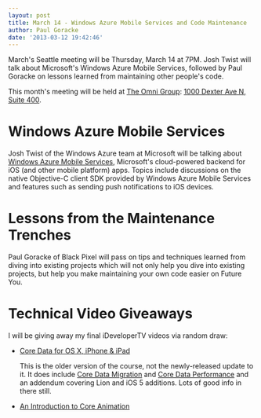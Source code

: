 ```yaml
---
layout: post
title: March 14 - Windows Azure Mobile Services and Code Maintenance
author: Paul Goracke
date: '2013-03-12 19:42:46'
---
```


March's Seattle meeting will be Thursday, March 14 at 7PM. Josh Twist will talk about Microsoft's Windows Azure Mobile Services, followed by Paul Goracke on lessons learned from maintaining other people's code.

This month's meeting will be held at [The Omni Group](http://www.omnigroup.com/): [1000 Dexter Ave N, Suite 400](http://goo.gl/maps/j0Rxc).

# Windows Azure Mobile Services

Josh Twist of the Windows Azure team at Microsoft will be talking about [Windows Azure Mobile Services](http://www.windowsazure.com/en-us/develop/mobile/), Microsoft's cloud-powered backend for iOS (and other mobile platform) apps. Topics include discussions on the native Objective-C client SDK provided by Windows Azure Mobile Services and features such as sending push notifications to iOS devices.

# Lessons from the Maintenance Trenches

Paul Goracke of Black Pixel will pass on tips and techniques learned from diving into existing projects which will not only help you dive into existing projects, but help you make maintaining your own code easier on Future You.

# Technical Video Giveaways

I will be giving away my final iDeveloperTV videos via random draw: 

* [Core Data for OS X, iPhone & iPad](http://ideveloper.tv/video/autolayoutcourse.html)

	This is the older version of the course, not the newly-released update to it. It does include [Core Data Migration](http://ideveloper.tv/video/coredatamigrationcourse.html) and [Core Data Performance](http://ideveloper.tv/video/coredataperformancecourse.html) and an addendum covering Lion and iOS 5 additions. Lots of good info in there still.
	
* [An Introduction to Core Animation](http://ideveloper.tv/video/coreanimationcourse.html)


